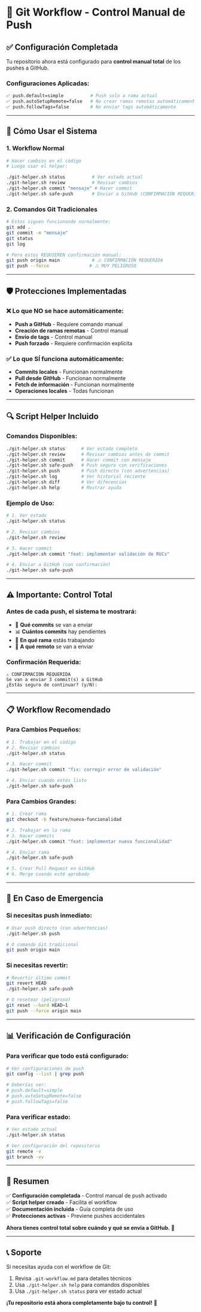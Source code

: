 # 🔧 Git Workflow - Control Manual de Push

## ✅ **Configuración Completada**

Tu repositorio ahora está configurado para **control manual total** de los pushes a GitHub.

### **Configuraciones Aplicadas:**
```bash
✅ push.default=simple          # Push solo a rama actual
✅ push.autoSetupRemote=false   # No crear ramas remotas automáticamente  
✅ push.followTags=false        # No enviar tags automáticamente
```

---

## 🚀 **Cómo Usar el Sistema**

### **1. Workflow Normal**
```bash
# Hacer cambios en el código
# Luego usar el helper:

./git-helper.sh status          # Ver estado actual
./git-helper.sh review          # Revisar cambios
./git-helper.sh commit "mensaje" # Hacer commit
./git-helper.sh safe-push       # Enviar a GitHub (CONFIRMACIÓN REQUERIDA)
```

### **2. Comandos Git Tradicionales**
```bash
# Estos siguen funcionando normalmente:
git add .
git commit -m "mensaje"
git status
git log

# Pero estos REQUIEREN confirmación manual:
git push origin main            # ⚠️ CONFIRMACIÓN REQUERIDA
git push --force               # ⚠️ MUY PELIGROSO
```

---

## 🛡️ **Protecciones Implementadas**

### **❌ Lo que NO se hace automáticamente:**
- **Push a GitHub** - Requiere comando manual
- **Creación de ramas remotas** - Control manual
- **Envío de tags** - Control manual
- **Push forzado** - Requiere confirmación explícita

### **✅ Lo que SÍ funciona automáticamente:**
- **Commits locales** - Funcionan normalmente
- **Pull desde GitHub** - Funcionan normalmente
- **Fetch de información** - Funcionan normalmente
- **Operaciones locales** - Todas funcionan

---

## 🔍 **Script Helper Incluido**

### **Comandos Disponibles:**
```bash
./git-helper.sh status      # Ver estado completo
./git-helper.sh review      # Revisar cambios antes de commit
./git-helper.sh commit      # Hacer commit con mensaje
./git-helper.sh safe-push   # Push seguro con verificaciones
./git-helper.sh push        # Push directo (con advertencias)
./git-helper.sh log         # Ver historial reciente
./git-helper.sh diff        # Ver diferencias
./git-helper.sh help        # Mostrar ayuda
```

### **Ejemplo de Uso:**
```bash
# 1. Ver estado
./git-helper.sh status

# 2. Revisar cambios
./git-helper.sh review

# 3. Hacer commit
./git-helper.sh commit "feat: implementar validación de RUCs"

# 4. Enviar a GitHub (con confirmación)
./git-helper.sh safe-push
```

---

## ⚠️ **Importante: Control Total**

### **Antes de cada push, el sistema te mostrará:**
- 📝 **Qué commits** se van a enviar
- 📊 **Cuántos commits** hay pendientes
- 🌿 **En qué rama** estás trabajando
- 🔗 **A qué remoto** se van a enviar

### **Confirmación Requerida:**
```
⚠️ CONFIRMACIÓN REQUERIDA
Se van a enviar 3 commit(s) a GitHub
¿Estás seguro de continuar? (y/N):
```

---

## 📋 **Workflow Recomendado**

### **Para Cambios Pequeños:**
```bash
# 1. Trabajar en el código
# 2. Revisar cambios
./git-helper.sh status

# 3. Hacer commit
./git-helper.sh commit "fix: corregir error de validación"

# 4. Enviar cuando estés listo
./git-helper.sh safe-push
```

### **Para Cambios Grandes:**
```bash
# 1. Crear rama
git checkout -b feature/nueva-funcionalidad

# 2. Trabajar en la rama
# 3. Hacer commits
./git-helper.sh commit "feat: implementar nueva funcionalidad"

# 4. Enviar rama
./git-helper.sh safe-push

# 5. Crear Pull Request en GitHub
# 6. Merge cuando esté aprobado
```

---

## 🚨 **En Caso de Emergencia**

### **Si necesitas push inmediato:**
```bash
# Usar push directo (con advertencias)
./git-helper.sh push

# O comando Git tradicional
git push origin main
```

### **Si necesitas revertir:**
```bash
# Revertir último commit
git revert HEAD
./git-helper.sh safe-push

# O resetear (peligroso)
git reset --hard HEAD~1
git push --force origin main
```

---

## 📊 **Verificación de Configuración**

### **Para verificar que todo está configurado:**
```bash
# Ver configuraciones de push
git config --list | grep push

# Deberías ver:
# push.default=simple
# push.autoSetupRemote=false
# push.followTags=false
```

### **Para verificar estado:**
```bash
# Ver estado actual
./git-helper.sh status

# Ver configuración del repositorio
git remote -v
git branch -vv
```

---

## 🎯 **Resumen**

✅ **Configuración completada** - Control manual de push activado  
✅ **Script helper creado** - Facilita el workflow  
✅ **Documentación incluida** - Guía completa de uso  
✅ **Protecciones activas** - Previene pushes accidentales  

**Ahora tienes control total sobre cuándo y qué se envía a GitHub.** 🚀

---

## 📞 **Soporte**

Si necesitas ayuda con el workflow de Git:
1. Revisa `.git-workflow.md` para detalles técnicos
2. Usa `./git-helper.sh help` para comandos disponibles
3. Usa `./git-helper.sh status` para ver estado actual

**¡Tu repositorio está ahora completamente bajo tu control!** 🎉
